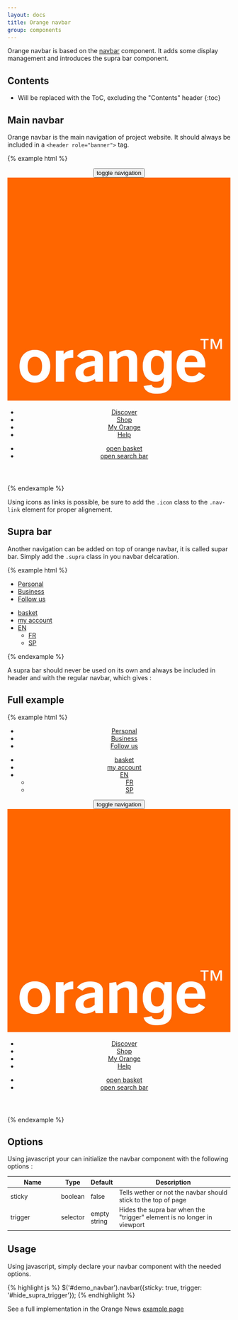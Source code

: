 ```yaml
---
layout: docs
title: Orange navbar
group: components
---
```


Orange navbar is based on the [navbar](../navbar) component. It adds some display management and introduces the supra bar component.

## Contents

* Will be replaced with the ToC, excluding the "Contents" header
{:toc}

## Main navbar

Orange navbar is the main navigation of project website. It should always be included in a `<header role="banner">` tag.

{% example html %}
<header role="banner">
    <nav class="navbar navbar-dark">
        <button class="navbar-toggler hidden-sm-up" type="button" data-toggle="collapse" data-target="#collapsingNavbar3">
            <span class="sr-only">toggle navigation</span>
            <span class="icon-menu"></span>
        </button>
        <div class="container" >
            <a class="navbar-brand logo"><img src="../../dist/img/ORANGE_LOGO_rgb.jpg" alt="Back to homepage" title="Back to homepage"/></a>
            <ul class="nav navbar-nav collapse navbar-toggleable-xs" id="collapsingNavbar3">
                <li class="nav-item"><a class="nav-link" href="#">Discover</a></li>
                <li class="nav-item"><a class="nav-link" href="#">Shop</a></li>
                <li class="nav-item"><a href="#" class="nav-link">My Orange</a></li>
                <li class="nav-item"><a href="#" class="nav-link">Help</a></li>
            </ul>
            <ul class="nav navbar-nav float-xs-right">
                <li class="nav-item">
                    <a href="#" class="nav-link icon">
                        <span class="sr-only">open basket</span>
                        <span class="icon-buy" aria-hidden="true"></span>
                    </a>
                </li>
                <li class="nav-item">
                    <a href="#" class="nav-link icon">
                        <span class="sr-only">open search bar</span>
                        <span class="icon-search" aria-hidden="true"></span>
                    </a>
                </li>
            </ul>
        </div>
    </nav>
</header>
{% endexample %}

Using icons as links is possible, be sure to add the `.icon` class to the `.nav-link` element for proper alignement.

## Supra bar

Another navigation can be added on top of orange navbar, it is called supar bar. Simply add the `.supra` class in you navbar delcaration.

{% example html %}
<nav class="navbar navbar-dark supra">
    <div class="container">
        <ul class="nav navbar-nav">
            <li class="nav-item"><a href="#" class="nav-link active">Personal</a></li>
            <li class="nav-item"><a href="#" class="nav-link">Business</a></li>
            <li class="nav-item"><a href="#" class="nav-link">Follow us</a></li>
        </ul>
        <ul class="nav navbar-nav float-xs-right">
            <li class="nav-item">
                    <a href="#" class="nav-link icon">
                    <span class="sr-only">basket</span>
                    <span class="icon-buy" aria-hidden="true"></span>
                </a>
            </li>
            <li class="nav-item">
                <a href="#" class="nav-link icon">
                    <span class="sr-only">my account</span>
                    <span class="icon-avatar"></span>
                </a>
            </li>
            <li class="nav-item dropdown">
                <a class="dropdown-toggle" href="#" data-toggle="dropdown">EN</a>
                <ul class="dropdown-menu" role="menu">
                    <li><a class="dropdown-item" href="#">FR</a></li>
                    <li><a class="dropdown-item" href="#">SP</a></li>
                </ul>
            </li>
        </ul>
    </div>
</nav>
{% endexample %}

A supra bar should never be used on its own and always be included in header and with the regular navbar, which gives :

## Full example

{% example html %}
<header role="banner" id="demo_navbar">
    <nav class="navbar navbar-dark supra">
        <div class="container">
            <ul class="nav navbar-nav">
                <li class="nav-item"><a href="#" class="nav-link active">Personal</a></li>
                <li class="nav-item"><a href="#" class="nav-link">Business</a></li>
                <li class="nav-item"><a href="#" class="nav-link">Follow us</a></li>
            </ul>
            <ul class="nav navbar-nav float-xs-right">
                <li class="nav-item">
                        <a href="#" class="nav-link icon">
                        <span class="sr-only">basket</span>
                        <span class="icon-buy" aria-hidden="true"></span>
                    </a>
                </li>
                <li class="nav-item">
                    <a href="#" class="nav-link icon">
                        <span class="sr-only">my account</span>
                        <span class="icon-avatar"></span>
                    </a>
                </li>
                <li class="nav-item dropdown">
                    <a class="dropdown-toggle" href="#" data-toggle="dropdown">EN</a>
                    <ul class="dropdown-menu" role="menu">
                        <li><a class="dropdown-item" href="#">FR</a></li>
                        <li><a class="dropdown-item" href="#">SP</a></li>
                    </ul>
                </li>
            </ul>
        </div>
    </nav>
    <nav class="navbar navbar-dark">
        <button class="navbar-toggler hidden-sm-up" type="button" data-toggle="collapse" data-target="#collapsingNavbar2">
            <span class="sr-only">toggle navigation</span>
            <span class="icon-menu"></span>
        </button>
        <div class="container" >
            <a class="navbar-brand logo"><img src="../../dist/img/ORANGE_LOGO_rgb.jpg" alt="Back to homepage" title="Back to homepage"/></a>
            <ul class="nav navbar-nav collapse navbar-toggleable-xs" id="collapsingNavbar2">
                <li class="nav-item"><a class="nav-link" href="#">Discover</a></li>
                <li class="nav-item"><a class="nav-link" href="#">Shop</a></li>
                <li class="nav-item"><a href="#" class="nav-link">My Orange</a></li>
                <li class="nav-item"><a href="#" class="nav-link">Help</a></li>
            </ul>
            <ul class="nav navbar-nav float-xs-right">
                <li class="nav-item">
                    <a href="#" class="nav-link icon">
                        <span class="sr-only">open basket</span>
                        <span class="icon-buy" aria-hidden="true"></span>
                    </a>
                </li>
                <li class="nav-item">
                    <a href="#" class="nav-link icon">
                        <span class="sr-only">open search bar</span>
                        <span class="icon-search" aria-hidden="true"></span>
                    </a>
                </li>
            </ul>
        </div>
    </nav>
</header>
{% endexample %}

## Options

Using javascript your can initialize the navbar component with the following options :

<div class="table-responsive">
  <table class="table table-bordered table-striped">
    <thead>
     <tr>
       <th style="width: 100px;">Name</th>
       <th style="width: 50px;">Type</th>
       <th style="width: 50px;">Default</th>
       <th>Description</th>
     </tr>
    </thead>
    <tbody>
     <tr>
       <td>sticky</td>
       <td>boolean</td>
       <td>false</td>
       <td>Tells wether or not the navbar should stick to the top of page</td>
     </tr>
     <tr>
       <td>trigger</td>
       <td>selector</td>
       <td>empty string</td>
       <td>Hides the supra bar when the "trigger" element is no longer in viewport</td>
     </tr>
    </tbody>
  </table>
</div>

## Usage

Using javascript, simply declare your navbar component with the needed options.

{% highlight js %}
$('#demo_navbar').navbar({sticky: true, trigger: '#hide_supra_trigger'});
{% endhighlight %}

See a full implementation in the Orange News [example page](../..//examples/orange-news/)
